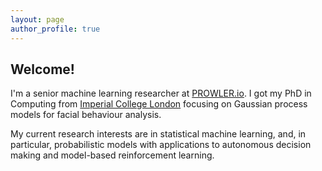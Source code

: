 ```yaml
---
layout: page
author_profile: true
---
```


Welcome!
--------

I'm a senior machine learning researcher at [PROWLER.io](www.prowler.io). I got my PhD in Computing from [Imperial College London](http://www.imperial.ac.uk/computing) focusing on Gaussian process models for facial behaviour analysis.

My current research interests are in statistical machine learning, and, in particular, probabilistic models with applications to autonomous decision making and model-based reinforcement learning.
